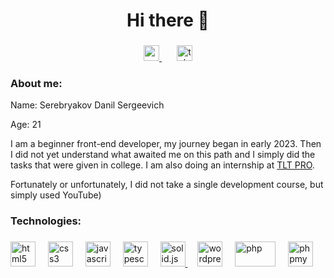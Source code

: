 <div align="center">
  <h1>Hi there 👋</h1>
</div>

###

<div align="center">
  <a href="mailto:mc.mam1nmodnik@gmail.com" width="35">
    <img src="https://img.shields.io/badge/gmail-gray" alt="mail" height="25" />
  </a>
  <img width="20" />
  <a href="https://t.me/mam1nmodnik">
    <img src="https://img.shields.io/badge/telegram-gray" alt="telegram"  height="25" /> 
  </a>
</div>

###

<h3 align="left">About me:</h3>

<p>Name: Serebryakov Danil Sergeevich</p>
<p>Age: 21</p>
<p align="left">
I am a beginner front-end developer, my journey began in early 2023. Then I did not yet understand what awaited me on this path and I simply did the tasks that were given in college. I am also doing an internship at <a href="https://tltpro.org/" alt="TLT PRO">TLT PRO</a>.
</p>
<p align="left"> Fortunately or unfortunately, I did not take a single development course, but simply used YouTube)</p>

###

<h3 align="left">Technologies:</h3>

###

<div align="left">
 
  <img src="https://cdn.jsdelivr.net/gh/devicons/devicon/icons/html5/html5-original.svg" height="40" alt="html5"  />
  <img width="12" />
  <img src="https://cdn.jsdelivr.net/gh/devicons/devicon/icons/css3/css3-original.svg" height="40" alt="css3"  />
  <img width="12" />
  <img src="https://cdn.jsdelivr.net/gh/devicons/devicon/icons/javascript/javascript-original.svg" height="40" alt="javascript"  />
  <img width="12" />
  <img src="https://upload.wikimedia.org/wikipedia/commons/thumb/f/f5/Typescript.svg/64px-Typescript.svg.png" height="40" alt="typescript"  />
  <img width="12" />
  <a href="https://www.solidjs.com/"/>
    <img src="https://avatars.githubusercontent.com/u/79226042?s=200&v=4" height="40" alt="solid.js"  />
  <a/>
  <img width="12" />
  <img src="https://skillicons.dev/icons?i=wordpress" height="40" alt="wordpress"  />
  <img width="12" />
  <img src="https://upload.wikimedia.org/wikipedia/commons/thumb/2/27/PHP-logo.svg/149px-PHP-logo.svg.png" height="40" width="65" alt="php"  />
  <img width="12" />
  <img src="https://upload.wikimedia.org/wikipedia/commons/thumb/9/95/PhpMyAdmin_logo.png/136px-PhpMyAdmin_logo.png" height="40"  alt="phpmyadmin"  />
  <img width="12" />
 
</div>

